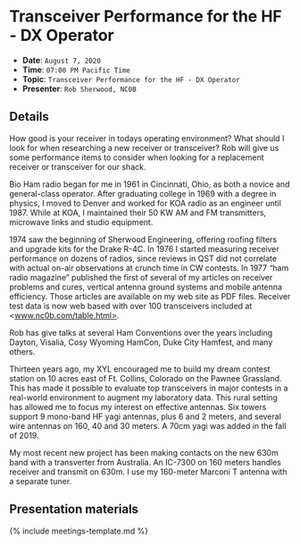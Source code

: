 # Transceiver Performance for the HF - DX Operator

* **Date**: `August 7, 2020`
* **Time**: `07:00 PM Pacific Time`
* **Topic**: `Transceiver Performance for the HF - DX Operator`
* **Presenter**: `Rob Sherwood, NC0B`

## Details

How good is your receiver in todays operating environment?  What should I look for when researching a new receiver or transceiver?  Rob will give us some performance items to consider when looking for a replacement receiver or transceiver for our shack.

Bio
Ham radio began for me in 1961 in Cincinnati, Ohio, as both a novice and general-class operator.  After graduating college in 1969 with a degree in physics, I moved to Denver and worked for KOA radio as an engineer until 1987.  While at KOA, I maintained their 50 KW AM and FM transmitters, microwave links and studio equipment.

1974 saw the beginning of Sherwood Engineering, offering roofing filters and upgrade kits for the Drake R-4C.  In 1976 I started measuring receiver performance on dozens of radios, since reviews in QST did not correlate with actual on-air observations at crunch time in CW contests.  In 1977 “ham radio magazine” published the first of several of my articles on receiver problems and cures, vertical antenna ground systems and mobile antenna efficiency.  Those articles are available on my web site as PDF files.  Receiver test data is now web based with over 100 transceivers included at <www.nc0b.com/table.html>.

Rob has give talks at several Ham Conventions over the years including Dayton, Visalia, Cosy Wyoming HamCon, Duke City Hamfest, and many others.

Thirteen years ago, my XYL encouraged me to build my dream contest station on 10 acres east of Ft. Collins, Colorado on the Pawnee Grassland.  This has made it possible to evaluate top transceivers in major contests in a real-world environment to augment my laboratory data.  This rural setting has allowed me to focus my interest on effective antennas.  Six towers support 9 mono-band HF yagi antennas, plus 6 and 2 meters, and several wire antennas on 160, 40 and 30 meters.  A 70cm yagi was added in the fall of 2019.

My most recent new project has been making contacts on the new 630m band with a transverter from Australia.  An IC-7300 on 160 meters handles receiver and transmit on 630m.  I use my 160-meter Marconi T antenna with a separate tuner.

## Presentation materials

{% include meetings-template.md %}

